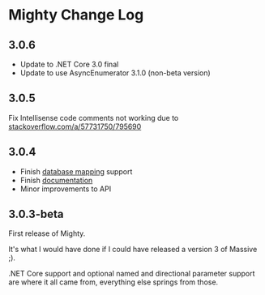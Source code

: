 # Mighty Change Log

## 3.0.6

- Update to .NET Core 3.0 final
- Update to use AsyncEnumerator 3.1.0 (non-beta version)

## 3.0.5

Fix Intellisense code comments not working due to [stackoverflow.com/a/57731750/795690](https://stackoverflow.com/a/57731750/795690)

## 3.0.4

- Finish [database mapping](https://mightyorm.github.io/Mighty/docs/database-mapping.html) support
- Finish [documentation](https://mightyorm.github.io/Mighty/)
- Minor improvements to API

## 3.0.3-beta

First release of Mighty.

It's what I would have done if I could have released a version 3 of Massive ;).

.NET Core support and optional named and directional parameter support are where it all came from, everything else springs from those.
